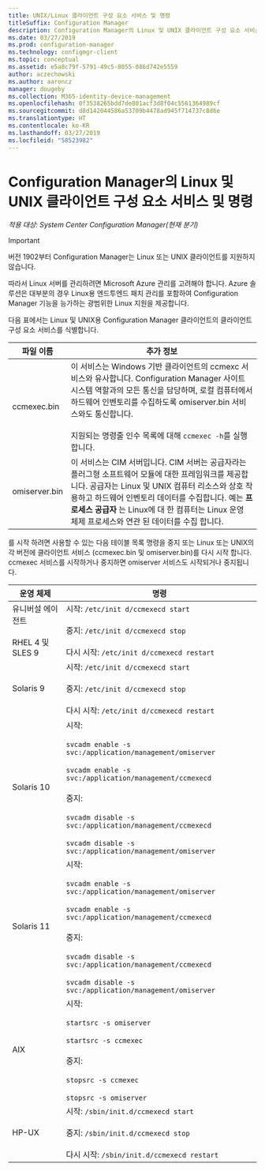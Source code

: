 ```yaml
---
title: UNIX/Linux 클라이언트 구성 요소 서비스 및 명령
titleSuffix: Configuration Manager
description: Configuration Manager의 Linux 및 UNIX 클라이언트 구성 요소 서비스 및 명령에 대해 알아봅니다.
ms.date: 03/27/2019
ms.prod: configuration-manager
ms.technology: configmgr-client
ms.topic: conceptual
ms.assetid: e5a8c79f-5791-49c5-8055-086d742e5559
author: aczechowski
ms.author: aaroncz
manager: dougeby
ms.collection: M365-identity-device-management
ms.openlocfilehash: 0f3538265bdd7de801acf3d8f04c5561364989cf
ms.sourcegitcommit: d8d142044586a53709b4478ad945f714737c8d6e
ms.translationtype: HT
ms.contentlocale: ko-KR
ms.lasthandoff: 03/27/2019
ms.locfileid: "58523982"
---
```

# <a name="linux-and-unix-clients-component-services-and-commands-for-configuration-manager"></a>Configuration Manager의 Linux 및 UNIX 클라이언트 구성 요소 서비스 및 명령

*적용 대상: System Center Configuration Manager(현재 분기)*

> [!Important]  
> 버전 1902부터 Configuration Manager는 Linux 또는 UNIX 클라이언트를 지원하지 않습니다. 
> 
> 따라서 Linux 서버를 관리하려면 Microsoft Azure 관리를 고려해야 합니다. Azure 솔루션은 대부분의 경우 Linux용 엔드투엔드 패치 관리를 포함하여 Configuration Manager 기능을 능가하는 광범위한 Linux 지원을 제공합니다.


 다음 표에서는 Linux 및 UNIX용 Configuration Manager 클라이언트의 클라이언트 구성 요소 서비스를 식별합니다.  

|파일 이름|추가 정보|  
|---------------|----------------------|  
|ccmexec.bin|이 서비스는 Windows 기반 클라이언트의 ccmexc 서비스와 유사합니다. Configuration Manager 사이트 시스템 역할과의 모든 통신을 담당하며, 로컬 컴퓨터에서 하드웨어 인벤토리를 수집하도록 omiserver.bin 서비스와도 통신합니다.<br /><br /> 지원되는 명령줄 인수 목록에 대해 `ccmexec -h`를 실행합니다.|  
|omiserver.bin|이 서비스는 CIM 서버입니다. CIM 서버는 공급자라는 플러그형 소프트웨어 모듈에 대한 프레임워크를 제공합니다. 공급자는 Linux 및 UNIX 컴퓨터 리소스와 상호 작용하고 하드웨어 인벤토리 데이터를 수집합니다. 예는 **프로세스 공급자** 는 Linux에 대 한 컴퓨터는 Linux 운영 체제 프로세스와 연관 된 데이터를 수집 합니다.|  

 를 시작 하려면 사용할 수 있는 다음 테이블 목록 명령을 중지 또는 Linux 또는 UNIX의 각 버전에 클라이언트 서비스 (ccmexec.bin 및 omiserver.bin)를 다시 시작 합니다. ccmexec 서비스를 시작하거나 중지하면 omiserver 서비스도 시작되거나 중지됩니다.  

|운영 체제|명령|  
|----------------------|--------------|  
|유니버설 에이전트<br /><br /> RHEL 4 및 SLES 9|시작: `/etc/init d/ccmexecd start`<br /><br /> 중지: `/etc/init d/ccmexecd stop`<br /><br /> 다시 시작: `/etc/init d/ccmexecd restart`|  
|Solaris 9|시작: `/etc/init d/ccmexecd start`<br /><br /> 중지: `/etc/init d/ccmexecd stop`<br /><br /> 다시 시작: `/etc/init d/ccmexecd restart`|  
|Solaris 10|시작:<br /><br /> `svcadm enable -s svc:/application/management/omiserver`<br /><br /> `svcadm enable -s svc:/application/management/ccmexecd`<br /><br /> 중지:<br /><br /> `svcadm disable -s svc:/application/management/ccmexecd`<br /><br /> `svcadm disable -s svc:/application/management/omiserver`|  
|Solaris 11|시작:<br /><br /> `svcadm enable -s svc:/application/management/omiserver`<br /><br /> `svcadm enable -s svc:/application/management/ccmexecd`<br /><br /> 중지:<br /><br /> `svcadm disable -s svc:/application/management/ccmexecd`<br /><br /> `svcadm disable -s svc:/application/management/omiserver`|  
|AIX|시작:<br /><br /> `startsrc -s omiserver`<br /><br /> `startsrc -s ccmexec`<br /><br /> 중지:<br /><br /> `stopsrc -s ccmexec`<br /><br /> `stopsrc -s omiserver`|  
|HP-UX|시작: `/sbin/init.d/ccmexecd start`<br /><br /> 중지: `/sbin/init.d/ccmexecd stop`<br /><br /> 다시 시작: `/sbin/init.d/ccmexecd restart`|  
